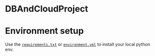 # DBAndCloudProject

# Environment setup

Use the [``requirements.txt``](requirements.txt) or [``environment.yml``](environment.yml) to install your local python env.